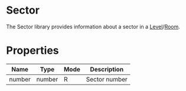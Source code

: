 # Sector

The Sector library provides information about a sector in a [Level](level.md)/[Room](room.md).

# Properties
| Name | Type | Mode | Description |
| ---- | ---- | ---- | ---- |
| number | number | R | Sector number |
